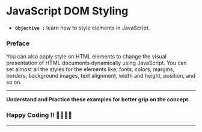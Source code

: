 # JavaScript DOM Styling

- **`Objective :`** learn how to style elements in JavaScript.

### Preface

You can also apply style on HTML elements to change the visual presentation of HTML documents dynamically using JavaScript. You can set almost all the styles for the elements like, fonts, colors, margins, borders, background images, text alignment, width and height, position, and so on.

---

**Understand and Practice these examples for better grip on the concept.**

### Happy Coding !! 👍🏻✌🏻

---
